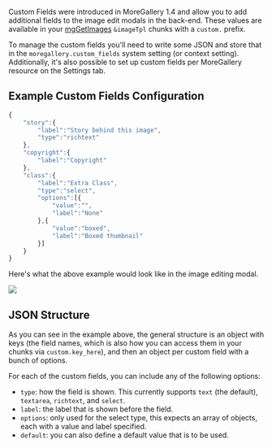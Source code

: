 Custom Fields were introduced in MoreGallery 1.4 and allow you to add additional fields to the image edit modals in the back-end. These values are available in your [mgGetImages](Snippets/mgGetImages) `&imageTpl` chunks with a `custom.` prefix.

To manage the custom fields you'll need to write some JSON and store that in the `moregallery.custom_fields` system setting (or context setting). Additionally, it's also possible to set up custom fields per MoreGallery resource on the Settings tab.

## Example Custom Fields Configuration


```` javascript   
{
    "story":{
        "label":"Story behind this image",
        "type":"richtext"
    },
    "copyright":{
        "label":"Copyright"
    },
    "class":{
        "label":"Extra Class",
        "type":"select",
        "options":[{
            "value":"",
            "label":"None"
        },{
            "value":"boxed",
            "label":"Boxed thumbnail"
        }]
    }
}
````   

Here's what the above example would look like in the image editing modal.

[ ![](https://assets.modmore.com/uploads/2016/03/gallery_custom_fields.png)](https://assets.modmore.com/uploads/2016/03/gallery_custom_fields.png)

## JSON Structure

As you can see in the example above, the general structure is an object with keys (the field names, which is also how you can access them in your chunks via `custom.key_here`), and then an object per custom field with a bunch of options.

For each of the custom fields, you can include any of the following options:

- `type`: how the field is shown. This currently supports `text` (the default), `textarea`, `richtext`, and `select`.
- `label`: the label that is shown before the field.
- `options`: only used for the select type, this expects an array of objects, each with a value and label specified.
- `default`: you can also define a default value that is to be used.
